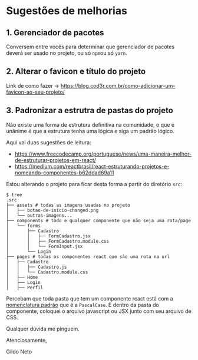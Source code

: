 # Sugestões de melhorias

## 1. Gerenciador de pacotes

Conversem entre vocês para determinar que gerenciador de pacotes deverá ser usado no projeto, ou só `npm`ou só `yarn`.

## 2. Alterar o favicon e título do projeto

Link de como fazer -> https://blog.cod3r.com.br/como-adicionar-um-favicon-ao-seu-projeto/

## 3. Padronizar a estrutra de pastas do projeto

Não existe uma forma de estrutura definitiva na comunidade, o que é unânime é que a estrutura tenha uma lógica e siga um padrão lógico.

Aqui vai duas sugestões de leitura:

- https://www.freecodecamp.org/portuguese/news/uma-maneira-melhor-de-estruturar-projetos-em-react/
- https://medium.com/reactbrasil/react-estruturando-projetos-e-nomeando-componentes-b62ddad69a11

Estou alterando o projeto para ficar desta forma a partir do diretório `src`:

```shell
$ tree
.src
├── assets # todas as imagens usadas no projeto
│   ├── botao-de-inicio-changed.png
│   └── outras-imagens...
├── components # todo e qualquer componente que não seja uma rota/page
│   └── forms
│       ├── Cadastro
│       │   ├── FormCadastro.jsx
│       │   ├── FormCadastro.module.css
│       │   └── FormInput.jsx
│       └── Login
├── pages # todas os componentes react que são uma rota na url
│   ├── Cadastro
│   │   ├── Cadastro.js
│   │   └── Cadastro.module.css
│   ├── Home
│   ├── Login
│   ├── Perfil
```

Percebam que toda pasta que tem um componente react está com a [nomenclatura padrão](https://www.alura.com.br/artigos/boas-praticas-escrever-codigo-react-js) que é a `PascalCase`. E dentro da pasta do componente, coloquei o arquivo javascript ou JSX junto com seu arquivo de CSS.

Qualquer dúvida me pinguem.

Atenciosamente,

Gildo Neto

